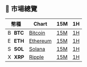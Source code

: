 ## 🧿 市場總覽

| 幣種 | Chart | 15M | 1H |
|------|-------|-----|-----|
| <img src="https://s3-symbol-logo.tradingview.com/crypto/XTVCBTC--big.svg" width="16" height="16" alt="BTC"> **BTC** | [Bitcoin](https://jacobhsu.github.io/crypto-watch/btc) | [15M](https://jacobhsu.github.io/altfins-widgets/BTC#15M) | [1H](https://jacobhsu.github.io/altfins-widgets/BTC#1H) |
| <img src="https://s3-symbol-logo.tradingview.com/crypto/XTVCETH--big.svg" width="16" height="16" alt="ETH"> **ETH** | [Ethereum](https://jacobhsu.github.io/crypto-watch/eth) | [15M](https://jacobhsu.github.io/altfins-widgets/ETH#15M) | [1H](https://jacobhsu.github.io/altfins-widgets/ETH#1H) |
| <img src="https://s3-symbol-logo.tradingview.com/crypto/XTVCSOL--big.svg" width="16" height="16" alt="SOL"> **SOL** | [Solana](https://jacobhsu.github.io/crypto-watch/sol) | [15M](https://jacobhsu.github.io/altfins-widgets/SOL#15M) | [1H](https://jacobhsu.github.io/altfins-widgets/SOL#1H) |
| <img src="https://s3-symbol-logo.tradingview.com/crypto/XTVCXRP--big.svg" width="16" height="16" alt="XRP"> **XRP** | [Ripple](https://jacobhsu.github.io/crypto-watch/xrp) | [15M](https://jacobhsu.github.io/altfins-widgets/XRP#15M) | [1H](https://jacobhsu.github.io/altfins-widgets/XRP#1H) |
 